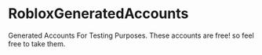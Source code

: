 # RobloxGeneratedAccounts
Generated Accounts For Testing Purposes.
These accounts are free! so feel free to take them.

